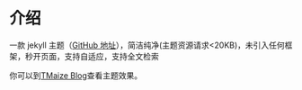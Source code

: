 # 介绍

一款 jekyll 主题（[GitHub 地址](https://github.com/TMaize/tmaize-blog)），简洁纯净(主题资源请求<20KB)，未引入任何框架，秒开页面，支持自适应，支持全文检索

你可以到[TMaize Blog](http://blog.tmaize.net/)查看主题效果。
